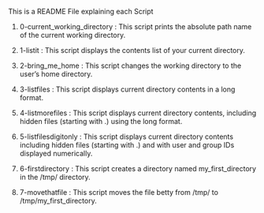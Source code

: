 This is a README File explaining each Script

1. 0-current_working_directory : This script prints the absolute path name of the current working directory.

2. 1-listit : This script displays the contents list of your current directory.

3. 2-bring_me_home : This script changes the working directory to the user’s home directory.

4. 3-listfiles : This script displays current directory contents in a long format.

5. 4-listmorefiles : This script displays current directory contents, including hidden files (starting with .) using the long format.

6. 5-listfilesdigitonly : This script displays current directory contents including  hidden files (starting with .) and with user and group IDs displayed numerically.

7. 6-firstdirectory : This script creates a directory named my_first_directory in the /tmp/ directory.

8. 7-movethatfile : This script moves the file betty from /tmp/ to /tmp/my_first_directory.
